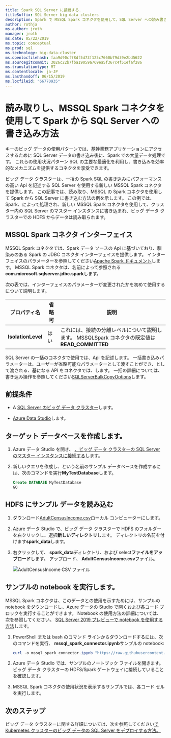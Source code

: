 ```yaml
---
title: Spark SQL Server に接続する.
titleSuffix: SQL Server big data clusters
description: Spark で MSSQL Spark コネクタを使用して、SQL Server への読み書きする方法について説明します。
author: rothja
ms.author: jroth
manager: jroth
ms.date: 05/22/2019
ms.topic: conceptual
ms.prod: sql
ms.technology: big-data-cluster
ms.openlocfilehash: faa9d90cf78df5d73f125c7660b79d39e2bd5622
ms.sourcegitcommit: 3026c22b7fba19059a769ea5f367c4f51efaf286
ms.translationtype: MT
ms.contentlocale: ja-JP
ms.lasthandoff: 06/15/2019
ms.locfileid: "66770935"
---
```

# <a name="how-to-read-and-write-to-sql-server-from-spark-using-the-mssql-spark-connector"></a>読み取りし、MSSQL Spark コネクタを使用して Spark から SQL Server への書き込み方法

キーのビッグ データの使用パターンでは、基幹業務アプリケーションにアクセスするために SQL Server データの書き込み後に、Spark での大量データ処理です。 これらの使用状況パターン SQL の主要な最適化を利用し、書き込みを効率的なメカニズムを提供するコネクタを享受できます。

ビッグ データ クラスターは、一括の Spark SQL の書き込みにパフォーマンスの高い Api を記述する SQL Server を使用する新しい MSSQL Spark コネクタを提供します。 この記事では、読み取り、MSSQL の Spark コネクタを使用して Spark から SQL Server に書き込む方法の例を示します。 この例では、Spark、によって処理され、新しい MSSQL Spark コネクタを使用して、クラスター内の SQL Server のマスター インスタンスに書き込まれ、ビッグ データ クラスターでの HDFS からデータは読み取られます。

## <a name="mssql-spark-connector-interface"></a>MSSQL Spark コネクタ インターフェイス

MSSQL Spark コネクタでは、Spark データ ソースの Api に基づいており、馴染みのある Spark の JDBC コネクタ インターフェイスを提供します。 インターフェイスのパラメーターを参照してください[Apache Spark ドキュメント](http://spark.apache.org/docs/latest/sql-data-sources-jdbc.html)します。 MSSQL Spark コネクタは、名前によって参照される**com.microsoft.sqlserver.jdbc.spark**します。

次の表では、インターフェイスのパラメーターが変更されたかを初めて使用するについて説明します。

| プロパティ名 | 省略可 | 説明 |
|---|---|---|
| **IsolationLevel** | はい | これには、接続の分離レベルについて説明します。 MSSQLSpark コネクタの既定値は**READ_COMMITTED** |

SQL Server の一括のコネクタで使用では、Api を記述します。 一括書き込みパラメーターは、ユーザーが省略可能なパラメーターとして渡すことができ、として渡される、基になる API をコネクタでは、します。 一括の詳細については、書き込み操作を参照してください[SQLServerBulkCopyOptions]( ../connect/jdbc/using-bulk-copy-with-the-jdbc-driver.md#sqlserverbulkcopyoptions)します。

## <a name="prerequisites"></a>前提条件

- A [SQL Server のビッグ データ クラスター](deploy-get-started.md)します。

- [Azure Data Studio](../azure-data-studio/download.md)します。

## <a name="create-the-target-database"></a>ターゲット データベースを作成します。

1. Azure データ Studio を開き、 [、ビッグ データ クラスターの SQL Server のマスター インスタンスに接続する](connect-to-big-data-cluster.md)します。

1. 新しいクエリを作成し、という名前のサンプル データベースを作成するには、次のコマンドを実行**MyTestDatabase**します。

   ```sql
   Create DATABASE MyTestDatabase
   GO
   ```

## <a name="load-sample-data-into-hdfs"></a>HDFS にサンプル データを読み込む

1. ダウンロード[AdultCensusIncome.csv](https://amldockerdatasets.azureedge.net/AdultCensusIncome.csv)ローカル コンピューターにします。

1. Azure データ Studio で、ビッグ データ クラスターで HDFS のフォルダーを右クリックし、選択**新しいディレクトリ**します。 ディレクトリの名前を付けます**spark_data**します。

1. 右クリックして、 **spark_data**ディレクトリ、および select**ファイルをアップロード**します。 アップロード、 **AdultCensusIncome.csv**ファイル。

   ![AdultCensusIncome CSV ファイル](./media/spark-mssql-connector/spark_data.png)

## <a name="run-the-sample-notebook"></a>サンプルの notebook を実行します。

MSSQL Spark コネクタは、このデータとの使用を示すためには、サンプルの notebook をダウンロードし、Azure データの Studio で開くおよび各コード ブロックを実行することができます。 Notebook の使用方法の詳細については、次を参照してください。 [SQL Server 2019 プレビューで notebook を使用する方法](notebooks-guidance.md)します。

1. PowerShell または bash のコマンド ラインからダウンロードするには、次のコマンドを実行、 **mssql_spark_connector.ipynb**サンプルの notebook:

   ```PowerShell
   curl -o mssql_spark_connector.ipynb "https://raw.githubusercontent.com/Microsoft/sql-server-samples/master/samples/features/sql-big-data-cluster/spark/spark_to_sql/mssql_spark_connector.ipynb"
   ```

1. Azure データ Studio では、サンプルのノートブック ファイルを開きます。 ビッグ データ クラスターの HDFS/Spark ゲートウェイに接続していることを確認します。

1. MSSQL Spark コネクタの使用状況を表示するサンプルでは、各コード セルを実行します。

## <a name="next-steps"></a>次のステップ

ビッグ データ クラスターに関する詳細については、次を参照してください[で Kubernetes クラスターのビッグ データの SQL Server をデプロイする方法。](deployment-guidance.md)